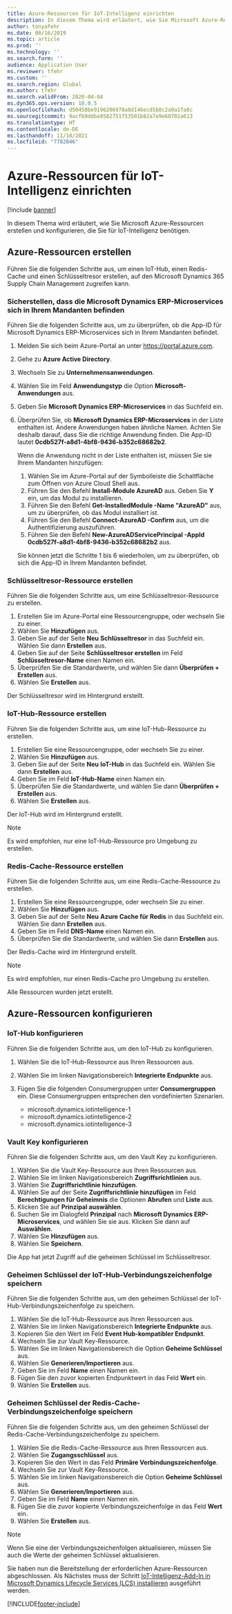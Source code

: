 ```yaml
---
title: Azure-Ressourcen für IoT-Intelligenz einrichten
description: In diesem Thema wird erläutert, wie Sie Microsoft Azure-Ressourcen erstellen und konfigurieren, die Sie für IoT-Intelligenz benötigen.
author: tonyafehr
ms.date: 08/16/2019
ms.topic: article
ms.prod: ''
ms.technology: ''
ms.search.form: ''
audience: Application User
ms.reviewer: tfehr
ms.custom: ''
ms.search.region: Global
ms.author: tfehr
ms.search.validFrom: 2020-04-04
ms.dyn365.ops.version: 10.0.5
ms.openlocfilehash: d50458be9196206978a8d146ecd5b8c2a0a1fa8c
ms.sourcegitcommit: 9acfb9ddba9582751f53501b82a7e9e60702a613
ms.translationtype: HT
ms.contentlocale: de-DE
ms.lasthandoff: 11/10/2021
ms.locfileid: "7782846"
---
```

# <a name="set-up-azure-resources-for-iot-intelligence"></a>Azure-Ressourcen für IoT-Intelligenz einrichten

[!include [banner](../../includes/banner.md)]

In diesem Thema wird erläutert, wie Sie Microsoft Azure-Ressourcen erstellen und konfigurieren, die Sie für IoT-Intelligenz benötigen.

## <a name="create-azure-resources"></a>Azure-Ressourcen erstellen

Führen Sie die folgenden Schritte aus, um einen IoT-Hub, einen Redis-Cache und einen Schlüsseltresor erstellen, auf den Microsoft Dynamics 365 Supply Chain Management zugreifen kann.

### <a name="verify-that-the-microsoft-dynamics-erp-microservices-first-party-app-id-is-in-your-tenant"></a>Sicherstellen, dass die Microsoft Dynamics ERP-Microservices sich in Ihrem Mandanten befinden

Führen Sie die folgenden Schritte aus, um zu überprüfen, ob die App-ID für Microsoft Dynamics ERP-Microservices sich in Ihrem Mandanten befindet.

1. Melden Sie sich beim Azure-Portal an unter <https://portal.azure.com>.
2. Gehe zu **Azure Active Directory**.
3. Wechseln Sie zu **Unternehmensanwendungen**.
4. Wählen Sie im Feld **Anwendungstyp** die Option **Microsoft-Anwendungen** aus.
5. Geben Sie **Microsoft Dynamics ERP-Microservices** in das Suchfeld ein.
6. Überprüfen Sie, ob **Microsoft Dynamics ERP-Microservices** in der Liste enthalten ist. Andere Anwendungen haben ähnliche Namen. Achten Sie deshalb darauf, dass Sie die richtige Anwendung finden. Die App-ID lautet **0cdb527f-a8d1-4bf8-9436-b352c68682b2**.

    Wenn die Anwendung nicht in der Liste enthalten ist, müssen Sie sie Ihrem Mandanten hinzufügen:

    1. Wählen Sie im Azure-Portal auf der Symbolleiste die Schaltfläche zum Öffnen von Azure Cloud Shell aus.
    2. Führen Sie den Befehl **Install-Module AzureAD** aus. Geben Sie **Y** ein, um das Modul zu installieren.
    3. Führen Sie den Befehl **Get-InstalledModule -Name "AzureAD"** aus, um zu überprüfen, ob das Modul installiert ist.
    4. Führen Sie den Befehl **Connect-AzureAD -Confirm** aus, um die Authentifizierung auszuführen.
    5. Führen Sie den Befehl **New-AzureADServicePrincipal -AppId 0cdb527f-a8d1-4bf8-9436-b352c68682b2** aus.

    Sie können jetzt die Schritte 1 bis 6 wiederholen, um zu überprüfen, ob sich die App-ID in Ihrem Mandanten befindet.

### <a name="create-a-key-vault-resource"></a>Schlüsseltresor-Ressource erstellen

Führen Sie die folgenden Schritte aus, um eine Schlüsseltresor-Ressource zu erstellen.

1. Erstellen Sie im Azure-Portal eine Ressourcengruppe, oder wechseln Sie zu einer.
2. Wählen Sie **Hinzufügen** aus.
3. Geben Sie auf der Seite **Neu** **Schlüsseltresor** in das Suchfeld ein. Wählen Sie dann **Erstellen** aus.
4. Geben Sie auf der Seite **Schlüsseltresor erstellen** im Feld **Schlüsseltresor-Name** einen Namen ein.
5. Überprüfen Sie die Standardwerte, und wählen Sie dann **Überprüfen + Erstellen** aus.
6. Wählen Sie **Erstellen** aus.

Der Schlüsseltresor wird im Hintergrund erstellt.

### <a name="create-an-iot-hub-resource"></a>IoT-Hub-Ressource erstellen

Führen Sie die folgenden Schritte aus, um eine IoT-Hub-Ressource zu erstellen.

1. Erstellen Sie eine Ressourcengruppe, oder wechseln Sie zu einer.
2. Wählen Sie **Hinzufügen** aus.
3. Geben Sie auf der Seite **Neu** **IoT-Hub** in das Suchfeld ein. Wählen Sie dann **Erstellen** aus.
4. Geben Sie im Feld **IoT-Hub-Name** einen Namen ein.
5. Überprüfen Sie die Standardwerte, und wählen Sie dann **Überprüfen + Erstellen** aus.
6. Wählen Sie **Erstellen** aus.

Der IoT-Hub wird im Hintergrund erstellt.

> [!NOTE]
> Es wird empfohlen, nur eine IoT-Hub-Ressource pro Umgebung zu erstellen.

### <a name="create-a-redis-cache-resource"></a>Redis-Cache-Ressource erstellen

Führen Sie die folgenden Schritte aus, um eine Redis-Cache-Ressource zu erstellen.

1. Erstellen Sie eine Ressourcengruppe, oder wechseln Sie zu einer.
2. Wählen Sie **Hinzufügen** aus.
3. Geben Sie auf der Seite **Neu** **Azure Cache für Redis** in das Suchfeld ein. Wählen Sie dann **Erstellen** aus.
4. Geben Sie im Feld **DNS-Name** einen Namen ein.
5. Überprüfen Sie die Standardwerte, und wählen Sie dann **Erstellen** aus.

Der Redis-Cache wird im Hintergrund erstellt.

> [!NOTE]
> Es wird empfohlen, nur einen Redis-Cache pro Umgebung zu erstellen.

Alle Ressourcen wurden jetzt erstellt.

## <a name="configure-the-azure-resources"></a>Azure-Ressourcen konfigurieren

### <a name="configure-the-iot-hub"></a>IoT-Hub konfigurieren

Führen Sie die folgenden Schritte aus, um den IoT-Hub zu konfigurieren.

1. Wählen Sie die IoT-Hub-Ressource aus Ihren Ressourcen aus.
2. Wählen Sie im linken Navigationsbereich **Integrierte Endpunkte** aus.
3. Fügen Sie die folgenden Consumergruppen unter **Consumergruppen** ein. Diese Consumergruppen entsprechen den vordefinierten Szenarien.

    + microsoft.dynamics.iotintelligence-1
    + microsoft.dynamics.iotintelligence-2
    + microsoft.dynamics.iotintelligence-3

### <a name="configure-the-key-vault"></a>Vault Key konfigurieren

Führen Sie die folgenden Schritte aus, um den Vault Key zu konfigurieren.

1. Wählen Sie die Vault Key-Ressource aus Ihren Ressourcen aus.
2. Wählen Sie im linken Navigationsbereich **Zugriffsrichtlinien** aus.
3. Wählen Sie **Zugriffsrichtlinie hinzufügen**.
4. Wählen Sie auf der Seite **Zugriffsrichtlinie hinzufügen** im Feld **Berechtigungen für Geheimnis** die Optionen **Abrufen** und **Liste** aus.
5. Klicken Sie auf **Prinzipal auswählen**.
6. Suchen Sie im Dialogfeld **Prinzipal** nach **Microsoft Dynamics ERP-Microservices**, und wählen Sie sie aus. Klicken Sie dann auf **Auswählen**.
7. Wählen Sie **Hinzufügen** aus.
8. Wählen Sie **Speichern**.

Die App hat jetzt Zugriff auf die geheimen Schlüssel im Schlüsseltresor.

### <a name="save-the-iot-hub-connection-string-secret"></a>Geheimen Schlüssel der IoT-Hub-Verbindungszeichenfolge speichern

Führen Sie die folgenden Schritte aus, um den geheimen Schlüssel der IoT-Hub-Verbindungszeichenfolge zu speichern.

1. Wählen Sie die IoT-Hub-Ressource aus Ihren Ressourcen aus.
2. Wählen Sie im linken Navigationsbereich **Integrierte Endpunkte** aus.
3. Kopieren Sie den Wert im Feld **Event Hub-kompatibler Endpunkt**.
4. Wechseln Sie zur Vault Key-Ressource.
5. Wählen Sie im linken Navigationsbereich die Option **Geheime Schlüssel** aus.
6. Wählen Sie **Generieren/Importieren** aus.
7. Geben Sie im Feld **Name** einen Namen ein.
8. Fügen Sie den zuvor kopierten Endpunktwert in das Feld **Wert** ein.
9. Wählen Sie **Erstellen** aus.

### <a name="save-the-redis-cache-connection-string-secret"></a>Geheimen Schlüssel der Redis-Cache-Verbindungszeichenfolge speichern

Führen Sie die folgenden Schritte aus, um den geheimen Schlüssel der Redis-Cache-Verbindungszeichenfolge zu speichern.

1. Wählen Sie die Redis-Cache-Ressource aus Ihren Ressourcen aus.
2. Wählen Sie **Zugangsschlüssel** aus.
3. Kopieren Sie den Wert in das Feld **Primäre Verbindungszeichenfolge**.
4. Wechseln Sie zur Vault Key-Ressource.
5. Wählen Sie im linken Navigationsbereich die Option **Geheime Schlüssel** aus.
6. Wählen Sie **Generieren/Importieren** aus.
7. Geben Sie im Feld **Name** einen Namen ein.
8. Fügen Sie die zuvor kopierte Verbindungszeichenfolge in das Feld **Wert** ein.
9. Wählen Sie **Erstellen** aus.

> [!NOTE]
> Wenn Sie eine der Verbindungszeichenfolgen aktualisieren, müssen Sie auch die Werte der geheimen Schlüssel aktualisieren.

Sie haben nun die Bereitstellung der erforderlichen Azure-Ressourcen abgeschlossen. Als Nächstes muss der Schritt [IoT-Intelligenz-Add-In in Microsoft Dynamics Lifecycle Services (LCS) installieren](iot-lcs-setup.md) ausgeführt werden.


[!INCLUDE[footer-include](../../includes/footer-banner.md)]
